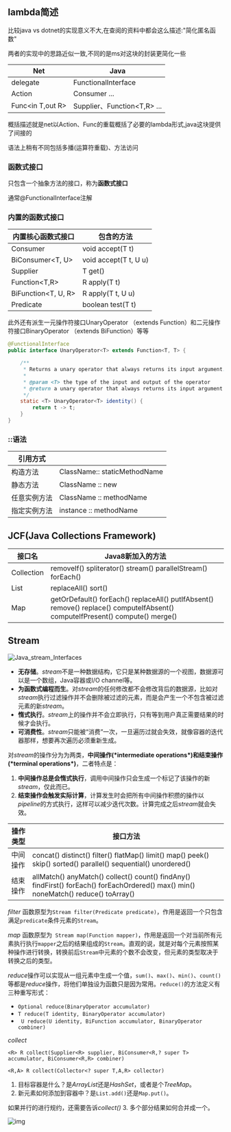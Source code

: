 ## lambda简述

比较java vs dotnet的实现意义不大,在查阅的资料中都会这么描述:"简化匿名函数"

两者的实现中的思路近似一致,不同的是ms对这块的封装更简化一些

| Net              | Java                           |
| ---------------- | ------------------------------ |
| delegate         | FunctionalInterface            |
| Action<in T>     | Consumer<T> ...                |
| Func<in T,out R> | Supplier<T>、Function<T,R> ... |

概括描述就是net以Action、Func的重载概括了必要的lambda形式,java这块提供了间接的

语法上稍有不同包括多播(运算符重载)、方法访问

### 函数式接口

只包含一个抽象方法的接口，称为**函数式接口**

通常@FunctionalInterface注解

### 内置的函数式接口

| 内置核心函数式接口  | 包含的方法            |
| ------------------- | --------------------- |
| Consumer<T>         | void accept(T t)      |
| BiConsumer<T, U>    | void accept(T t, U u) |
| Supplier<T>         | T get()               |
| Function<T,R>       | R apply(T t)          |
| BiFunction<T, U, R> | R apply(T t, U u)     |
| Predicate<T>        | boolean test(T t)     |

此外还有派生一元操作符接口UnaryOperator （extends Function）和二元操作符接口BinaryOperator （extends BiFunction）等等

```java
@FunctionalInterface
public interface UnaryOperator<T> extends Function<T, T> {

    /**
     * Returns a unary operator that always returns its input argument.
     *
     * @param <T> the type of the input and output of the operator
     * @return a unary operator that always returns its input argument
     */
    static <T> UnaryOperator<T> identity() {
        return t -> t;
    }
}
```

### ::语法

| 引用方式     |                              |
| ------------ | ---------------------------- |
| 构造方法     | ClassName:: staticMethodName |
| 静态方法     | ClassName :: new             |
| 任意实例方法 | ClassName :: methodName      |
| 指定实例方法 | instance :: methodName       |

## JCF(Java Collections Framework)

| 接口名     | Java8新加入的方法                                            |
| ---------- | ------------------------------------------------------------ |
| Collection | removeIf() spliterator() stream() parallelStream() forEach() |
| List       | replaceAll() sort()                                          |
| Map        | getOrDefault() forEach() replaceAll() putIfAbsent() remove() replace() computeIfAbsent() computeIfPresent() compute() merge() |

## Stream

![Java_stream_Interfaces](https://cdn.jsdelivr.net/gh/wang-jie-2020/images/939998-20170313215540823-221594903.png)

- **无存储**。*stream*不是一种数据结构，它只是某种数据源的一个视图，数据源可以是一个数组，Java容器或I/O channel等。
- **为函数式编程而生**。对*stream*的任何修改都不会修改背后的数据源，比如对*stream*执行过滤操作并不会删除被过滤的元素，而是会产生一个不包含被过滤元素的新*stream*。
- **惰式执行**。*stream*上的操作并不会立即执行，只有等到用户真正需要结果的时候才会执行。
- **可消费性**。*stream*只能被“消费”一次，一旦遍历过就会失效，就像容器的迭代器那样，想要再次遍历必须重新生成。

对*stream*的操作分为为两类，**中间操作(\*intermediate operations\*)和结束操作(\*terminal operations\*)**，二者特点是：

1. **中间操作总是会惰式执行**，调用中间操作只会生成一个标记了该操作的新*stream*，仅此而已。
2. **结束操作会触发实际计算**，计算发生时会把所有中间操作积攒的操作以*pipeline*的方式执行，这样可以减少迭代次数。计算完成之后*stream*就会失效。

| 操作类型 | 接口方法                                                     |
| -------- | ------------------------------------------------------------ |
| 中间操作 | concat() distinct() filter() flatMap() limit() map() peek() skip() sorted() parallel() sequential() unordered() |
| 结束操作 | allMatch() anyMatch() collect() count() findAny() findFirst() forEach() forEachOrdered() max() min() noneMatch() reduce() toArray() |



*filter* 函数原型为`Stream filter(Predicate predicate)`，作用是返回一个只包含满足`predicate`条件元素的`Stream`。

*map* 函数原型为` Stream map(Function mapper)`，作用是返回一个对当前所有元素执行执行`mapper`之后的结果组成的`Stream`。直观的说，就是对每个元素按照某种操作进行转换，转换前后`Stream`中元素的个数不会改变，但元素的类型取决于转换之后的类型。



*reduce*操作可以实现从一组元素中生成一个值，`sum()`、`max()`、`min()`、`count()`等都是*reduce*操作，将他们单独设为函数只是因为常用。`reduce()`的方法定义有三种重写形式：

- `Optional reduce(BinaryOperator accumulator)`
- `T reduce(T identity, BinaryOperator accumulator)`
- ` U reduce(U identity, BiFunction accumulator, BinaryOperator combiner)`



*collect*

`<R> R collect(Supplier<R> supplier, BiConsumer<R,? super T> accumulator, BiConsumer<R,R> combiner)`

`<R,A> R collect(Collector<? super T,A,R> collector)`

1. 目标容器是什么？是*ArrayList*还是*HashSet*，或者是个*TreeMap*。
2. 新元素如何添加到容器中？是`List.add()`还是`Map.put()`。

 如果并行的进行规约，还需要告诉*collect()* 3. 多个部分结果如何合并成一个。



![img](https://cdn.jsdelivr.net/gh/wang-jie-2020/images/939998-20170314192733276-1662918719.png)



